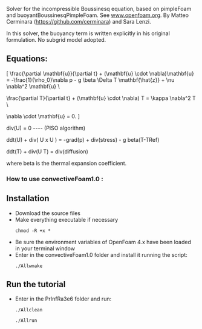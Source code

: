 Solver for the incompressible Boussinesq equation, based on pimpleFoam and
buoyantBoussinesqPimpleFoam. See www.openfoam.org. By Matteo Cerminara (https://github.com/cerminara) and Sara Lenzi.

In this solver, the buoyancy term is written explicitly in his original
formulation. No subgrid model adopted.

## Equations:

\[
\frac{\partial \mathbf{u}}{\partial t} + (\mathbf{u} \cdot \nabla)\mathbf{u} = -\frac{1}{\rho_0}\nabla p - g \beta \Delta T 
\mathbf{\hat{z}} + \nu \nabla^2 \mathbf{u} \\ 

\frac{\partial T}{\partial t} + (\mathbf{u} \cdot \nabla) T = \kappa \nabla^2 T \\ 

\nabla \cdot \mathbf{u} = 0.
\]

div(U) = 0              ---- (PISO algorithm)

ddt(U) + div( U x U ) = -grad(p) + div(stress) - g beta(T-TRef)

ddt(T) + div(U T) = div(diffusion)

where beta is the thermal expansion coefficient.


### How to use convectiveFoam1.0 :

##  Installation

  - Download the source files
  - Make everything executable if necessary
    ```
    chmod -R +x *
    ```
  - Be sure the environment variables of OpenFoam 4.x have been loaded in your terminal window
  - Enter in the convectiveFoam1.0 folder and install it running the script:
    ```
    ./Allwmake
    ```
 

 ## Run the tutorial

  - Enter in the PrInfRa3e6 folder and run: 
    ```
    ./Allclean 
    ```       
    ```
    ./Allrun
    ```
